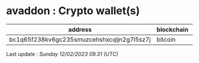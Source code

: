 # avaddon : Crypto wallet(s)

| address | blockchain | Balance |
|---|---|---|
| bc1q65f238kv6gc235smuzcehshxcqljn2g7l5sz7j | bitcoin | $ 1185 |

Last update : _Sunday 12/02/2023 09.31 (UTC)_

